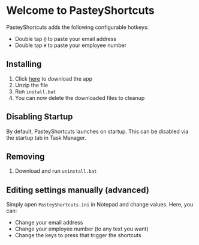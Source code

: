 # Welcome to PasteyShortcuts
PasteyShortcuts adds the following configurable hotkeys:
- Double tap `@` to paste your email address
- Double tap `#` to paste your employee number

## Installing
1. Click [here](../../archive/master.zip) to download the app
2. Unzip the file
3. Run `install.bat`
4. You can now delete the downloaded files to cleanup

## Disabling Startup
By default, PasteyShortcuts launches on startup. This can be disabled via the startup tab in Task Manager.

## Removing
1. Download and run `uninstall.bat`

## Editing settings manually (advanced)
Simply open `PasteyShortcuts.ini` in Notepad and change values. Here, you can:
- Change your email address
- Change your employee number (to any text you want)
- Change the keys to press that trigger the shortcuts
